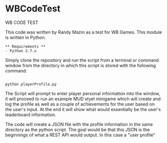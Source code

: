 # WBCodeTest
WB CODE TEST 


This code was written by Randy Mazin as a test for WB Games. This module is written in Python.

```
** Requirements **
- Python 2.7.x
```

Simply clone the repository and run the script from a terminal or command window from the directory in which this script is stored with the following command:

```shell

python playerProfile.py

```

The Script will prompt to enter player personal information into the window, it will proceed to run an example MUD styel minigame which will create and log the profile as well as a couple of achievements for the user based on the user's input.  At the end it will show what would essentially be the user's leaderboard information.

The code will create a JSON file with the profile information in the same directory as the python script.  The goal would be that this JSON is the beginnings of what a REST API would output. In this case a "user profile"
